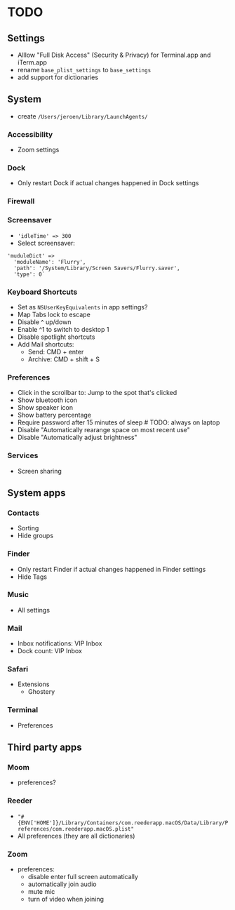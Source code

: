 # TODO

## Settings
* Alllow "Full Disk Access" (Security & Privacy) for Terminal.app and iTerm.app
* rename `base_plist_settings` to `base_settings`
* add support for dictionaries

## System
* create `/Users/jeroen/Library/LaunchAgents/`

### Accessibility
* Zoom settings

### Dock
* Only restart Dock if actual changes happened in Dock settings

### Firewall

### Screensaver
* `'idleTime' => 300`
* Select screensaver:
```
'muduleDict' =>
  'moduleName': 'Flurry',
  'path': '/System/Library/Screen Savers/Flurry.saver',
  'type': 0`
```

### Keyboard Shortcuts
* Set as `NSUserKeyEquivalents` in app settings?
* Map Tabs lock to escape
* Disable ^ up/down
* Enable ^1 to switch to desktop 1
* Disable spotlight shortcuts
* Add Mail shortcuts:
  * Send: CMD + enter
  * Archive: CMD + shift + S

### Preferences
* Click in the scrollbar to: Jump to the spot that's clicked
* Show bluetooth icon
* Show speaker icon
* Show battery percentage
* Require password after 15 minutes of sleep # TODO: always on laptop
* Disable "Automatically rearange space on most recent use"
* Disable "Automatically adjust brightness"

### Services
* Screen sharing

## System apps

### Contacts
* Sorting
* Hide groups

### Finder
* Only restart Finder if actual changes happened in Finder settings
* Hide Tags

### Music
* All settings

### Mail
* Inbox notifications: VIP Inbox
* Dock count: VIP Inbox

### Safari
* Extensions
  * Ghostery

### Terminal
* Preferences

## Third party apps

### Moom
* preferences?

### Reeder
* `"#{ENV['HOME']}/Library/Containers/com.reederapp.macOS/Data/Library/Preferences/com.reederapp.macOS.plist"`
* All preferences (they are all dictionaries)

### Zoom
* preferences:
  * disable enter full screen automatically
  * automatically join audio
  * mute mic
  * turn of video when joining
